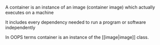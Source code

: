 A container is an instance of an image (container image) which actually executes on a machine

It includes every dependency needed to run a program or software independently

In OOPS terms container is an instance of the [[image|image]] class.